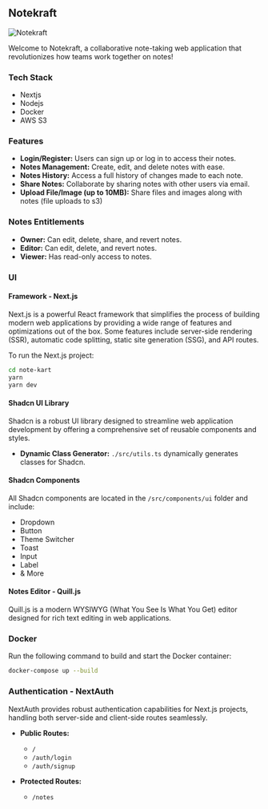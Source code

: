 ## Notekraft

![Notekraft](https://i.imgur.com/4qmGwzN.png)

Welcome to Notekraft, a collaborative note-taking web application that revolutionizes how teams work together on notes!

### Tech Stack
- Nextjs
- Nodejs
- Docker
- AWS S3

### Features

- **Login/Register:** Users can sign up or log in to access their notes.
- **Notes Management:** Create, edit, and delete notes with ease.
- **Notes History:** Access a full history of changes made to each note.
- **Share Notes:** Collaborate by sharing notes with other users via email.
- **Upload File/Image (up to 10MB):** Share files and images along with notes (file uploads to s3)

### Notes Entitlements

- **Owner:** Can edit, delete, share, and revert notes.
- **Editor:** Can edit, delete, and revert notes.
- **Viewer:** Has read-only access to notes.

### UI

#### Framework - Next.js

Next.js is a powerful React framework that simplifies the process of building modern web applications by providing a wide range of features and optimizations out of the box. Some features include server-side rendering (SSR), automatic code splitting, static site generation (SSG), and API routes.

To run the Next.js project:

```bash
cd note-kart
yarn
yarn dev
```

#### Shadcn UI Library

Shadcn is a robust UI library designed to streamline web application development by offering a comprehensive set of reusable components and styles.

- **Dynamic Class Generator:** `./src/utils.ts` dynamically generates classes for Shadcn.

#### Shadcn Components

All Shadcn components are located in the `/src/components/ui` folder and include:

- Dropdown
- Button
- Theme Switcher
- Toast
- Input
- Label
- & More

#### Notes Editor - Quill.js

Quill.js is a modern WYSIWYG (What You See Is What You Get) editor designed for rich text editing in web applications.

### Docker

Run the following command to build and start the Docker container:

```bash
docker-compose up --build
```

### Authentication - NextAuth

NextAuth provides robust authentication capabilities for Next.js projects, handling both server-side and client-side routes seamlessly.

- **Public Routes:**

  - `/`
  - `/auth/login`
  - `/auth/signup`

- **Protected Routes:**
  - `/notes`
